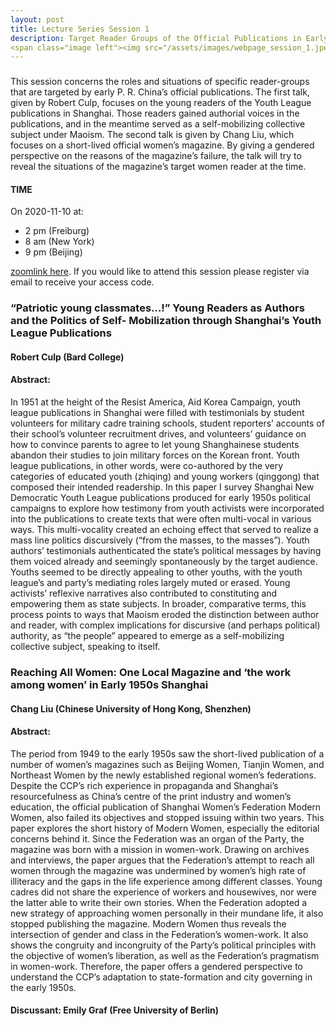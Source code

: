 ```yaml
---
layout: post
title: Lecture Series Session 1
description: Target Reader Groups of the Official Publications in Early PRC
<span class="image left"><img src="/assets/images/webpage_session_1.jpeg" alt="" title="" style=""></span>
---
```

### 
This session concerns the roles and situations of specific reader-groups that are targeted by early P. R. China’s official publications. The first talk, given by Robert Culp, focuses on the young readers of the Youth League publications in Shanghai. Those readers gained authorial voices in the publications, and in the meantime served as a self-mobilizing collective subject under Maoism. The second talk is given by Chang Liu, which focuses on a short-lived official women’s magazine. By giving a gendered perspective on the reasons of the magazine’s failure, the talk will try to reveal the situations of the magazine’s target women reader at the time.

#### TIME 

On 2020-11-10 at:
-  2 pm (Freiburg) 
-  8 am (New York) 
-  9 pm (Beijing)

[zoomlink here](https://uni-freiburg.zoom.us/j/83487054977). If you would like to attend this session please register via email to receive your access code.

###  “Patriotic young classmates…!” Young Readers as Authors and the Politics of Self- Mobilization through Shanghai’s Youth League Publications 
#### Robert Culp (Bard College)
#### Abstract: 
In 1951 at the height of the Resist America, Aid Korea Campaign, youth league publications in Shanghai were filled with testimonials by student volunteers for military cadre training schools, student reporters’ accounts of their school’s volunteer recruitment drives, and volunteers’ guidance on how to convince parents to agree to let young Shanghainese students abandon their studies to join military forces on the Korean front. Youth league publications, in other words, were co-authored by the very categories of educated youth (zhiqing) and young workers (qinggong) that composed their intended readership. 
In this paper I survey Shanghai New Democratic Youth League publications produced for early 1950s political campaigns to explore how testimony from youth activists were incorporated into the publications to create texts that were often multi-vocal in various ways. This multi-vocality created an echoing effect that served to realize a mass line politics discursively (“from the masses, to the masses”). Youth authors’ testimonials authenticated the state’s political messages by having them voiced already and seemingly spontaneously by the target audience. Youths seemed to be directly appealing to other youths, with the youth league’s and party’s mediating roles largely muted or erased. Young activists’ reflexive narratives also contributed to constituting and empowering them as state subjects. In broader, comparative terms, this process points to ways that Maoism eroded the distinction between author and reader, with complex implications for discursive (and perhaps political) authority, as “the people” appeared to emerge as a self-mobilizing collective subject, speaking to itself. 

###  Reaching All Women: One Local Magazine and ‘the work among women’ in Early 1950s Shanghai
#### Chang Liu (Chinese University of Hong Kong, Shenzhen)
#### Abstract:
The period from 1949 to the early 1950s saw the short-lived publication of a number of women’s magazines such as Beijing Women, Tianjin Women, and Northeast Women by the newly established regional women’s federations. Despite the CCP’s rich experience in propaganda and Shanghai’s resourcefulness as China’s centre of the print industry and women’s education, the official publication of Shanghai Women’s Federation Modern Women, also failed its objectives and stopped issuing within two years.
This paper explores the short history of Modern Women, especially the editorial concerns behind it. Since the Federation was an organ of the Party, the magazine was born with a mission in women-work. Drawing on archives and interviews, the paper argues that the Federation’s attempt to reach all women through the magazine was undermined by women’s high rate of illiteracy and the gaps in the life experience among different classes. Young cadres did not share the experience of workers and housewives, nor were the latter able to write their own stories. When the Federation adopted a new strategy of approaching women personally in their mundane life, it also stopped publishing the magazine. Modern Women thus reveals the intersection of gender and class in the Federation’s women-work. It also shows the congruity and incongruity of the Party’s political principles with the objective of women’s liberation, as well as the Federation’s pragmatism in women-work. Therefore, the paper offers a gendered perspective to understand the CCP’s adaptation to state-formation and city governing in the early 1950s.

#### Discussant: Emily Graf (Free University of Berlin)
